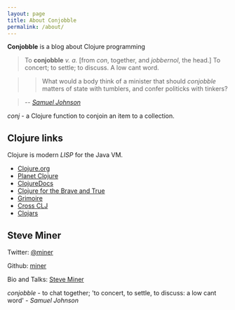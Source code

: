 ```yaml
---
layout: page
title: About Conjobble
permalink: /about/
---
```


**Conjobble** is a blog about Clojure programming

> To **conjobble** *v. a.* [from *con*, together, and *jobbernol*, the head.]  To concert; to
settle; to discuss.  A low cant word.

>> What would a body think of a minister that should *conjobble* matters of state with
tumblers, and confer politicks with tinkers?

> -- <cite>[Samuel Johnson][citation]</cite>

[citation]: http://johnsonsdictionaryonline.com/?page_id=7070&i=448. "Page View, Page 448. A
Dictionary of the English Language: A Digital Edition of the 1755 Classic by _Samuel
Johnson_. Edited by Brandi Besalke. Last modified: December 6, 2012."

*conj* - a Clojure function to conjoin an item to a collection.

## Clojure links

Clojure is modern *LISP* for the Java VM.

* [Clojure.org](http://clojure.org)
* [Planet Clojure](http://planet.clojure.in/)
* [ClojureDocs](http://clojuredocs.org)
* [Clojure for the Brave and True](http://www.braveclojure.com)
* [Grimoire](http://conj.io)
* [Cross CLJ](http://crossclj.info)
* [Clojars](http://clojars.org)

## Steve Miner

Twitter: [@miner](https://twitter.com/miner)

Github: [miner](https://github.com/miner)

Bio and Talks: [Steve Miner](http://velisco.com/steve-miner.html)


*conjobble* - to chat together; 'to concert, to settle, to discuss: a low cant word' -
_Samuel Johnson_

